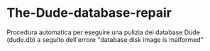 # The-Dude-database-repair
Procedura automatica per eseguire una pulizia dei database Dude (dude.db) a seguito dell'errore "database disk image is malformed"
